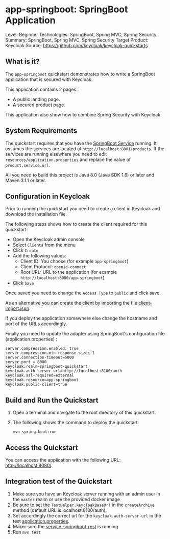 app-springboot: SpringBoot Application
===================================================

Level: Beginner
Technologies: SpringBoot, Spring MVC, Spring Security
Summary: SpringBoot, Spring MVC, Spring Security
Target Product: <span>Keycloak</span>
Source: <https://github.com/keycloak/keycloak-quickstarts>


What is it?
-----------

The `app-springboot` quickstart demonstrates how to write a SpringBoot application that is secured with <span>Keycloak</span>.

This application contains 2 pages :

* A public landing page.
* A secured product page.

This application also show how to combine Spring Security with <span>Keycloak</span>.


System Requirements
-------------------

The quickstart requires that you have the [SpringBoot Service](../service-springboot/README.md) running. It assumes the
services are located at `http://localhost:8081/products`. If the services are running elsewhere you need to edit
`resources/application.properties` and replace the value of `product.service.url`.

All you need to build this project is Java 8.0 (Java SDK 1.8) or later and Maven 3.1.1 or later.


Configuration in <span>Keycloak</span>
-----------------------

Prior to running the quickstart you need to create a client in <span>Keycloak</span> and download the installation file.

The following steps shows how to create the client required for this quickstart:

* Open the <span>Keycloak</span> admin console
* Select `Clients` from the menu
* Click `Create`
* Add the following values:
  * Client ID: You choose (for example `app-springboot`)
  * Client Protocol: `openid-connect`
  * Root URL: URL to the application (for example `http://localhost:8080/app-springboot`)
* Click `Save`

Once saved you need to change the `Access Type` to `public` and click save.

As an alternative you can create the client by importing the file [client-import.json](config/client-import.json).

If you deploy the application somewhere else change the hostname and port of the URLs accordingly.

Finally you need to update the adapter using SpringBoot's configuration file (application.properties) :

````
server.compression.enabled: true
server.compression.min-response-size: 1
server.connection-timeout=5000
server.port = 8080
keycloak.realm=springboot-quickstart
keycloak.auth-server-url=http://localhost:8180/auth
keycloak.ssl-required=external
keycloak.resource=app-springboot
keycloak.public-client=true

````



Build and Run the Quickstart
-------------------------------

1. Open a terminal and navigate to the root directory of this quickstart.

2. The following shows the command to deploy the quickstart:

   ````
   mvn spring-boot:run

   ````

Access the Quickstart
---------------------

You can access the application with the following URL: <http://localhost:8080/>.

Integration test of the Quickstart
----------------------------------

1. Make sure you have an <span>Keycloak</span> server running with an admin user in the `master` realm or use the provided docker image
2. Be sure to set the `TestHelper.keycloakBaseUrl` in the `createArchive` method (default URL is localhost:8180/auth).
3. Set accordingly the correct url for the `keycloak.auth-server-url` in the test [application.properties](src/test/resources/application.properties).
4. Maker sure the [service-springboot-rest](../service-springboot-rest) is running
4. Run `mvn test`
